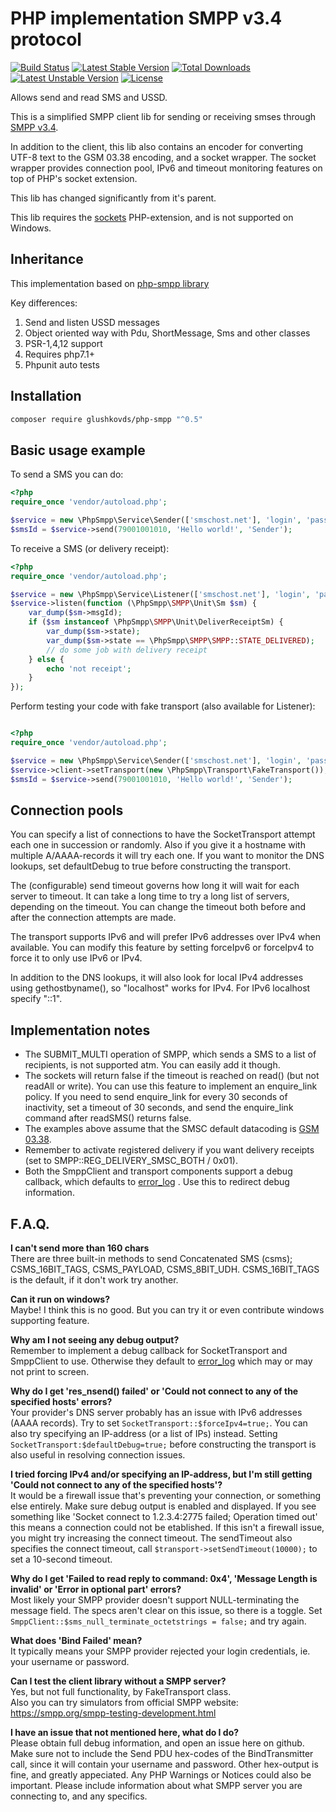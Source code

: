 PHP implementation SMPP v3.4 protocol
=============

[![Build Status](https://travis-ci.org/glushkovds/php-smpp.svg?branch=master)](https://travis-ci.org/glushkovds/php-smpp)
[![Latest Stable Version](https://poser.pugx.org/glushkovds/php-smpp/v/stable)](https://packagist.org/packages/glushkovds/php-smpp)
[![Total Downloads](https://poser.pugx.org/glushkovds/php-smpp/downloads)](https://packagist.org/packages/glushkovds/php-smpp)
[![Latest Unstable Version](https://poser.pugx.org/glushkovds/php-smpp/v/unstable)](https://packagist.org/packages/glushkovds/php-smpp)
[![License](https://poser.pugx.org/glushkovds/php-smpp/license)](https://packagist.org/packages/glushkovds/php-smpp)

Allows send and read SMS and USSD.  

This is a simplified SMPP client lib for sending or receiving smses through [SMPP v3.4](http://www.smsforum.net/SMPP_v3_4_Issue1_2.zip).

In addition to the client, this lib also contains an encoder for converting UTF-8 text to the GSM 03.38 encoding, and a socket wrapper. The socket wrapper provides connection pool, IPv6 and timeout monitoring features on top of PHP's socket extension.

This lib has changed significantly from it's parent.

This lib requires the [sockets](http://www.php.net/manual/en/book.sockets.php) PHP-extension, and is not supported on Windows.

Inheritance
-----

This implementation based on [php-smpp library](https://github.com/agladkov/php-smpp)  

Key differences:
1. Send and listen USSD messages
1. Object oriented way with Pdu, ShortMessage, Sms and other classes
1. PSR-1,4,12 support
1. Requires php7.1+
1. Phpunit auto tests 

Installation
-----

```bash
composer require glushkovds/php-smpp "^0.5"
```

Basic usage example
-----

To send a SMS you can do:

```php
<?php
require_once 'vendor/autoload.php';

$service = new \PhpSmpp\Service\Sender(['smschost.net'], 'login', 'pass');
$smsId = $service->send(79001001010, 'Hello world!', 'Sender');
```

To receive a SMS (or delivery receipt):

```php
<?php
require_once 'vendor/autoload.php';

$service = new \PhpSmpp\Service\Listener(['smschost.net'], 'login', 'pass');
$service->listen(function (\PhpSmpp\SMPP\Unit\Sm $sm) {
    var_dump($sm->msgId);
    if ($sm instanceof \PhpSmpp\SMPP\Unit\DeliverReceiptSm) {
        var_dump($sm->state);
        var_dump($sm->state == \PhpSmpp\SMPP\SMPP::STATE_DELIVERED);
        // do some job with delivery receipt
    } else {
        echo 'not receipt';
    }
});
```

Perform testing your code with fake transport (also available for Listener):

```php

<?php
require_once 'vendor/autoload.php';

$service = new \PhpSmpp\Service\Sender(['smschost.net'], 'login', 'pass');
$service->client->setTransport(new \PhpSmpp\Transport\FakeTransport());
$smsId = $service->send(79001001010, 'Hello world!', 'Sender');
```


Connection pools
-----
You can specify a list of connections to have the SocketTransport attempt each one in succession or randomly. Also if you give it a hostname with multiple A/AAAA-records it will try each one.
If you want to monitor the DNS lookups, set defaultDebug to true before constructing the transport.

The (configurable) send timeout governs how long it will wait for each server to timeout. It can take a long time to try a long list of servers, depending on the timeout. You can change the timeout both before and after the connection attempts are made.

The transport supports IPv6 and will prefer IPv6 addresses over IPv4 when available. You can modify this feature by setting forceIpv6 or forceIpv4 to force it to only use IPv6 or IPv4.

In addition to the DNS lookups, it will also look for local IPv4 addresses using gethostbyname(), so "localhost" works for IPv4. For IPv6 localhost specify "::1". 


Implementation notes
-----

 - The SUBMIT_MULTI operation of SMPP, which sends a SMS to a list of recipients, is not supported atm. You can easily add it though.
 - The sockets will return false if the timeout is reached on read() (but not readAll or write). 
   You can use this feature to implement an enquire_link policy. If you need to send enquire_link for every 30 seconds of inactivity, 
   set a timeout of 30 seconds, and send the enquire_link command after readSMS() returns false.
 - The examples above assume that the SMSC default datacoding is [GSM 03.38](http://en.wikipedia.org/wiki/GSM_03.38).
 - Remember to activate registered delivery if you want delivery receipts (set to SMPP::REG_DELIVERY_SMSC_BOTH / 0x01).
 - Both the SmppClient and transport components support a debug callback, which defaults to [error_log](http://www.php.net/manual/en/function.error-log.php) . Use this to redirect debug information.
 
F.A.Q.
-----

**I can't send more than 160 chars**  
There are three built-in methods to send Concatenated SMS (csms); CSMS_16BIT_TAGS, CSMS_PAYLOAD, CSMS_8BIT_UDH. CSMS_16BIT_TAGS is the default, if it don't work try another.

**Can it run on windows?**  
Maybe! I think this is no good. But you can try it or even contribute windows supporting feature.  

**Why am I not seeing any debug output?**  
Remember to implement a debug callback for SocketTransport and SmppClient to use. Otherwise they default to [error_log](http://www.php.net/manual/en/function.error-log.php) which may or may not print to screen. 

**Why do I get 'res_nsend() failed' or 'Could not connect to any of the specified hosts' errors?**  
Your provider's DNS server probably has an issue with IPv6 addresses (AAAA records). Try to set ```SocketTransport::$forceIpv4=true;```. You can also try specifying an IP-address (or a list of IPs) instead. Setting ```SocketTransport:$defaultDebug=true;``` before constructing the transport is also useful in resolving connection issues.

**I tried forcing IPv4 and/or specifying an IP-address, but I'm still getting 'Could not connect to any of the specified hosts'?**  
It would be a firewall issue that's preventing your connection, or something else entirely. Make sure debug output is enabled and displayed. If you see something like 'Socket connect to 1.2.3.4:2775 failed; Operation timed out' this means a connection could not be etablished. If this isn't a firewall issue, you might try increasing the connect timeout. The sendTimeout also specifies the connect timeout, call ```$transport->setSendTimeout(10000);``` to set a 10-second timeout.

**Why do I get 'Failed to read reply to command: 0x4', 'Message Length is invalid' or 'Error in optional part' errors?**  
Most likely your SMPP provider doesn't support NULL-terminating the message field. The specs aren't clear on this issue, so there is a toggle. Set ```SmppClient::$sms_null_terminate_octetstrings = false;``` and try again.  

**What does 'Bind Failed' mean?**  
It typically means your SMPP provider rejected your login credentials, ie. your username or password.

**Can I test the client library without a SMPP server?**  
Yes, but not full functionality, by FakeTransport class.  
Also you can try simulators from official SMPP website: https://smpp.org/smpp-testing-development.html

**I have an issue that not mentioned here, what do I do?**  
Please obtain full debug information, and open an issue here on github. Make sure not to include the Send PDU hex-codes of the BindTransmitter call, since it will contain your username and password. Other hex-output is fine, and greatly appeciated. Any PHP Warnings or Notices could also be important. Please include information about what SMPP server you are connecting to, and any specifics.

